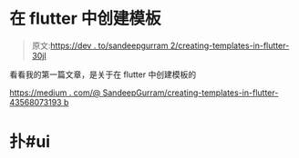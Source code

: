 # 在 flutter 中创建模板

> 原文:[https://dev . to/sandeepgurram 2/creating-templates-in-flutter-30jl](https://dev.to/sandeepgurram2/creating-templates-in-flutter-30jl)

看看我的第一篇文章，是关于在 flutter 中创建模板的

[https://medium . com/@ SandeepGurram/creating-templates-in-flutter-43568073193 b](https://medium.com/@SandeepGurram/creating-templates-in-flutter-43568073193b)

# [](#flutter-ui)扑#ui